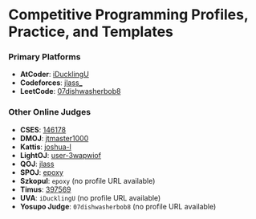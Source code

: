 # Competitive Programming Profiles, Practice, and Templates

### Primary Platforms  
- **AtCoder**: [iDucklingU](https://atcoder.jp/users/iDucklingU)  
- **Codeforces**: [jlass\_](https://codeforces.com/profile/jlass_)  
- **LeetCode**: [07dishwasherbob8](https://leetcode.com/u/07dishwasherbob8/)

### Other Online Judges  
- **CSES**: [146178](https://cses.fi/user/146178)  
- **DMOJ**: [jtmaster1000](https://dmoj.ca/user/jtmaster1000)  
- **Kattis**: [joshua-l](https://open.kattis.com/users/joshua-l)  
- **LightOJ**: [user-3wapwiof](https://lightoj.com/user/user-3wapwiof)  
- **QOJ**: [jlass](https://qoj.ac/user/profile/jlass)  
- **SPOJ**: [epoxy](https://www.spoj.com/users/epoxy/)  
- **Szkopul**: `epoxy` (no profile URL available)  
- **Timus**: [397569](https://acm.timus.ru/author.aspx?id=397569)  
- **UVA**: `iDucklingU` (no profile URL available)  
- **Yosupo Judge**: `07dishwasherbob8` (no profile URL available)
